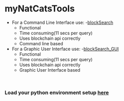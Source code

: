 # myNatCatsTools
- For a Command Line Interface use:
  -[blockSearch](https://github.com/Juniorduc44/myNatCatsTools/blob/main/blockSearch.py)
    - Functional
    - Time consuming(11 secs per query)
    - Uses blockchain api correctly
    - Command line based
- For a Graphic User Interface use:
  -[blockSearch_GUI](https://github.com/Juniorduc44/myNatCatsTools/blob/main/blockSearch_GUI.py)
    - Functional
    - Time consuming(11 secs per query)
    - Uses blockchain api correctly
    - Graphic User Interface based

</br>

### Load your python environment setup [here](https://github.com/Juniorduc44/myNatCatsTools/blob/main/loadPythonEnv.md)